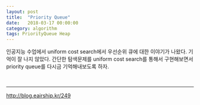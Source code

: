 ```yaml
---
layout: post
title:  "Priority Queue"
date:   2018-03-17 00:00:00
category: algorithm
tags: PriorityQueue Heap
---
```


인공지능 수업에서 uniform cost search에서 우선순위 큐에 대한 이야기가 나왔다. 기억이 잘 나지 않았다. 간단한 탐색문제를 uniform cost search를 통해서 구현해보면서 priority queue를 다시금 기억해내보도록 하자.

<!-- more -->

<br>

---

http://blog.eairship.kr/249